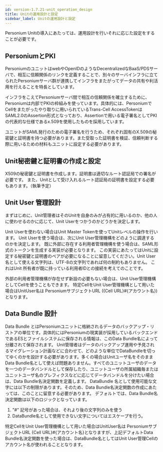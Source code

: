 ```yaml
---
id: version-1.7.21-unit_operation_design
title: Unitの運用設計と設定
sidebar_label: Unitの運用設計と設定
---
```

Personium Unitの導入にあたっては、運用設計を行いそれに応じた設定をすることが必要です。
<br>
## PersoniumとPKI
PersoniumのユニットはwebやOpenIDのようなDecentralizedなBaaS/PDSサーバで、相互に信頼関係のリンクを定義することで、別々のサーバインフラに立てられたPersoniumサーバ群が連携してインフラをまたがってデータの共有や利活用を行えることを特長としています。

インフラをこえてPersoniumサーバ間で相互の信頼関係を確立するために、Personiumは内部でPKIの枠組みを使っています。具体的には、PersoniumでCellをまたがったやり取りに用いられているTrans-Cell AccessTokenはSAML2.0のAssertion形式となっており、Assertionで用いる電子署名としてPKIの代表的な仕様であるx.509を使用したものを採用しています。

ユニットがSAML発行のための電子署名を行うため、それぞれ固有のX.509の秘密鍵と証明書を持つ必要があります。また受取った証明書を検証、信頼判断する際に用いるための材料もユニットに設定する必要があります。
<br>
## Unit秘密鍵と証明書の作成と設定
X509の秘密鍵と証明書を作成します。証明書は適切なルート認証局での署名が必要です。
また、Unitとして受け入れるルート認証局の証明書を設定する必要もあります。（執筆予定）
<br>
## Unit User 管理設計
まずはじめに、Unit管理者はそのUnitを自身のみが占有的に用いるのか、他の人に使わせるのかに応じて、Unit Userをつかうのかどうかを決定します。

Unit Userを使わない場合はUnit Master Tokenを使ってUnitレベルの操作を行います。
Unit Userを使う場合は、次にUnit User管理機構をどのように調達するのかを決定します。
既に外部に存在する利用者管理機構を使う場合は、SAML形式のトークンを生成する実装が必要となります。
この実装にあたってはUnitに設定する秘密鍵と証明書のペアが必要になることに留意してください。Unit User名として使える文字列は、UTF-8の文字列であれば何の制約もありません。
これはUnit 所有者が既に持っている利用者IDとの接続を考えてのことです。

外部の利用者管理機構が存在せず新設の必要もない場合は、Unit User管理機構としてCellを使うこともできます。
特定CellをUnit User管理機構として用いた場合はUnitUser名は PersoniumサブジェクトURL ({Cell URL}#{アカウント名})となります。
<br>
## Data Bundle 設計
Data Bundle とはPersoniumユニットに格納されるデータのバックアップ・リストアの単位です。具体的にはPersoniumの現実装が採用しているバックエンドであるESとファイルシステムに保存される情報は、このData Bundle名によって分離されて保存されます。
Unit管理者はデータのバックアップ運用や予見されるマイグレーション計画などに合わせて、どのような単位でDataBundleを切ってゆくのかを設計する必要があります。多くの場合はUnitユーザ名をそのままData Bundle名として使えば問題ありません。すべてのユニットユーザのデータを一つのデータバンドルとして保存したり、ユニットユーザの所属組織毎またはユニットユーザ名のプレフィクスなどに応じてデータバンドルを分けたい場合は、Data Bundle名決定関数を定義します。
DataBundle 名として使用可能な文字には以下の制限があります。そのため、Data Bundle名決定関数の作成にあたっては、このことに留意する必要があります。
デフォルトでは、Data Bundle名決定関数は以下のロジックとなっています。
<br>
1. "#" 記号があった場合は、それより後の文字列のみを使う
2. DataBundle名として使用できない文字についてはエスケープを行う。

特定CellをUnit User管理機構として用いた場合はUnitUser名は PersoniumサブジェクトURL {Cell URL}#{アカウント名}となりますが、上記デフォルトData Bundle名決定関数を使った場合は、DataBundle名としてはUnit User管理Cellのアカウント名が使われることとなります。
